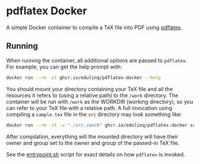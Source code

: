 # pdflatex Docker

A simple Docker container to compile a TeX file into PDF using [pdflatex](https://en.wikipedia.org/wiki/PdfTeX).

## Running

When running the container, all additional options are passed to `pdflatex`.
For example, you can get the help prompt with:
```sh
docker run --rm -it ghcr.io/edulinq/pdflatex-docker --help
```

You should mount your directory containing your TeX file and all the resources it refers to (using a relative path) to the `/work` directory.
The container will be run with `/work` as the WORKDIR (working directory), so you can refer to your TeX file with a relative path.
A full invocation using compiling a `sample.tex` file in the `src` directory may look something like:
```sh
docker run --rm -it -v "./src:/work" ghcr.io/edulinq/pdflatex-docker sample.tex
```

After compilation, everything will the mounted directory will have their owner and group set to the owner and group of the passed-in TeX file.

See the [entrypoint.sh](./scripts/entrypoint.sh) script for exact details on how `pdflatex` is invoked.

